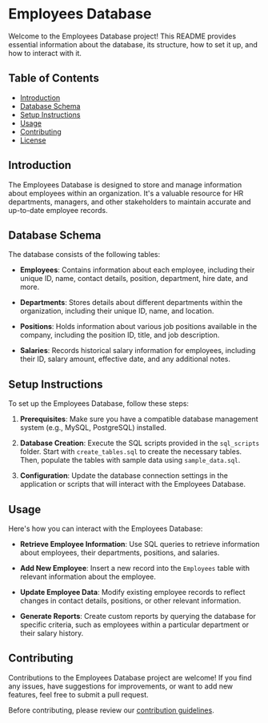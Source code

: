 # Employees Database

Welcome to the Employees Database project! This README provides essential information about the database, its structure, how to set it up, and how to interact with it.

## Table of Contents

- [Introduction](#introduction)
- [Database Schema](#database-schema)
- [Setup Instructions](#setup-instructions)
- [Usage](#usage)
- [Contributing](#contributing)
- [License](#license)

## Introduction

The Employees Database is designed to store and manage information about employees within an organization. It's a valuable resource for HR departments, managers, and other stakeholders to maintain accurate and up-to-date employee records.

## Database Schema

The database consists of the following tables:

- **Employees**: Contains information about each employee, including their unique ID, name, contact details, position, department, hire date, and more.

- **Departments**: Stores details about different departments within the organization, including their unique ID, name, and location.

- **Positions**: Holds information about various job positions available in the company, including the position ID, title, and job description.

- **Salaries**: Records historical salary information for employees, including their ID, salary amount, effective date, and any additional notes.

## Setup Instructions

To set up the Employees Database, follow these steps:

1. **Prerequisites**: Make sure you have a compatible database management system (e.g., MySQL, PostgreSQL) installed.

2. **Database Creation**: Execute the SQL scripts provided in the `sql_scripts` folder. Start with `create_tables.sql` to create the necessary tables. Then, populate the tables with sample data using `sample_data.sql`.

3. **Configuration**: Update the database connection settings in the application or scripts that will interact with the Employees Database.

## Usage

Here's how you can interact with the Employees Database:

- **Retrieve Employee Information**: Use SQL queries to retrieve information about employees, their departments, positions, and salaries.

- **Add New Employee**: Insert a new record into the `Employees` table with relevant information about the employee.

- **Update Employee Data**: Modify existing employee records to reflect changes in contact details, positions, or other relevant information.

- **Generate Reports**: Create custom reports by querying the database for specific criteria, such as employees within a particular department or their salary history.

## Contributing

Contributions to the Employees Database project are welcome! If you find any issues, have suggestions for improvements, or want to add new features, feel free to submit a pull request.

Before contributing, please review our [contribution guidelines](CONTRIBUTING.md).
